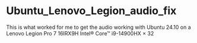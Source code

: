 # Ubuntu_Lenovo_Legion_audio_fix
This is what worked for me to get the audio working with Ubuntu 24.10 on a Lenovo Legion Pro 7 16IRX9H Intel® Core™ i9-14900HX × 32
